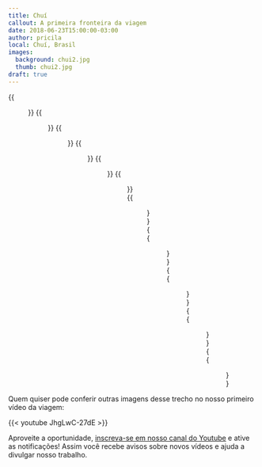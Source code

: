 ```yaml
---
title: Chuí
callout: A primeira fronteira da viagem
date: 2018-06-23T15:00:00-03:00
author: pricila
local: Chuí, Brasil
images:
  background: chui2.jpg
  thumb: chui2.jpg
draft: true
---
```


<div class="clearfix">
{{<figure "chui1.jpg" "Living easy, livin' free / Season ticket, on a one way ride / Asking nothing, leave me be / Taking everything in my stride" "float-left">}}
{{<figure "chui2.jpg" "Trecho bom e bonito da estrada" "float-right">}}
{{<figure "chui3.jpg" "Trecho bom e bonito da estrada" "float-right">}}
{{<figure "chui4.jpg" "Trecho bom e bonito da estrada" "float-right">}}
{{<figure "chui5.jpg" "Trecho bom e bonito da estrada" "float-right">}}
{{<figure "chui6.jpg" "Trecho bom e bonito da estrada" "float-right">}}
{{<figure "chui7.jpg" "Trecho bom e bonito da estrada" "float-right">}}
{{<figure "chui8.jpg" "Trecho bom e bonito da estrada" "float-right">}}
{{<figure "chui9.jpg" "Trecho bom e bonito da estrada" "float-right">}}
{{<figure "chui10.jpg" "Trecho bom e bonito da estrada" "float-right">}}
{{<figure "chui11.jpg" "Trecho bom e bonito da estrada" "float-right">}}
</div>


Quem quiser pode conferir outras imagens desse trecho no nosso primeiro vídeo da viagem:

{{< youtube JhgLwC-27dE >}} 

Aproveite a oportunidade, [inscreva-se em nosso canal do Youtube](https://www.youtube.com/6overlanders?sub_confirmation=1) e ative as notificações! Assim você recebe avisos sobre novos vídeos e ajuda a divulgar nosso trabalho.

